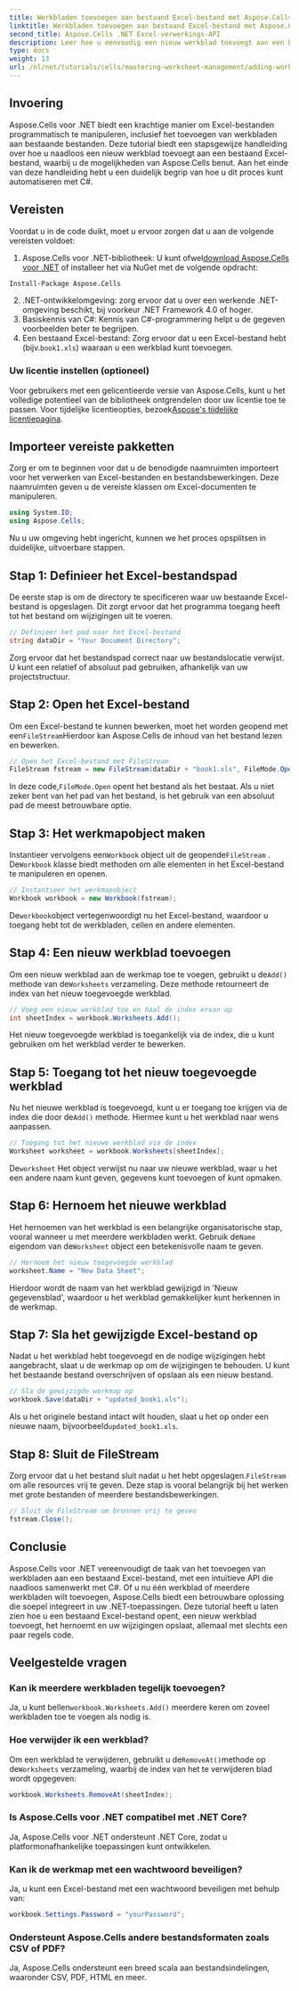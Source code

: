 ```yaml
---
title: Werkbladen toevoegen aan bestaand Excel-bestand met Aspose.Cells
linktitle: Werkbladen toevoegen aan bestaand Excel-bestand met Aspose.Cells
second_title: Aspose.Cells .NET Excel-verwerkings-API
description: Leer hoe u eenvoudig een nieuw werkblad toevoegt aan een bestaand Excel-bestand in .NET met Aspose.Cells. Deze stapsgewijze handleiding behandelt alles van het instellen van uw omgeving tot het opslaan van het gewijzigde Excel-bestand.
type: docs
weight: 13
url: /nl/net/tutorials/cells/mastering-worksheet-management/adding-worksheets-to-existing-excel-file/
---
```

## Invoering

Aspose.Cells voor .NET biedt een krachtige manier om Excel-bestanden programmatisch te manipuleren, inclusief het toevoegen van werkbladen aan bestaande bestanden. Deze tutorial biedt een stapsgewijze handleiding over hoe u naadloos een nieuw werkblad toevoegt aan een bestaand Excel-bestand, waarbij u de mogelijkheden van Aspose.Cells benut. Aan het einde van deze handleiding hebt u een duidelijk begrip van hoe u dit proces kunt automatiseren met C#.

## Vereisten

Voordat u in de code duikt, moet u ervoor zorgen dat u aan de volgende vereisten voldoet:

1.  Aspose.Cells voor .NET-bibliotheek: U kunt ofwel[download Aspose.Cells voor .NET](https://releases.aspose.com/cells/net/) of installeer het via NuGet met de volgende opdracht:
   ```bash
   Install-Package Aspose.Cells
   ```
2. .NET-ontwikkelomgeving: zorg ervoor dat u over een werkende .NET-omgeving beschikt, bij voorkeur .NET Framework 4.0 of hoger.
3. Basiskennis van C#: Kennis van C#-programmering helpt u de gegeven voorbeelden beter te begrijpen.
4.  Een bestaand Excel-bestand: Zorg ervoor dat u een Excel-bestand hebt (bijv.`book1.xls`) waaraan u een werkblad kunt toevoegen.

### Uw licentie instellen (optioneel)

 Voor gebruikers met een gelicentieerde versie van Aspose.Cells, kunt u het volledige potentieel van de bibliotheek ontgrendelen door uw licentie toe te passen. Voor tijdelijke licentieopties, bezoek[Aspose's tijdelijke licentiepagina](https://purchase.aspose.com/temporary-license/).

## Importeer vereiste pakketten

Zorg er om te beginnen voor dat u de benodigde naamruimten importeert voor het verwerken van Excel-bestanden en bestandsbewerkingen. Deze naamruimten geven u de vereiste klassen om Excel-documenten te manipuleren.

```csharp
using System.IO;
using Aspose.Cells;
```

Nu u uw omgeving hebt ingericht, kunnen we het proces opsplitsen in duidelijke, uitvoerbare stappen.

## Stap 1: Definieer het Excel-bestandspad

De eerste stap is om de directory te specificeren waar uw bestaande Excel-bestand is opgeslagen. Dit zorgt ervoor dat het programma toegang heeft tot het bestand om wijzigingen uit te voeren.

```csharp
// Definieer het pad naar het Excel-bestand
string dataDir = "Your Document Directory";
```

Zorg ervoor dat het bestandspad correct naar uw bestandslocatie verwijst. U kunt een relatief of absoluut pad gebruiken, afhankelijk van uw projectstructuur.

## Stap 2: Open het Excel-bestand

 Om een Excel-bestand te kunnen bewerken, moet het worden geopend met een`FileStream`Hierdoor kan Aspose.Cells de inhoud van het bestand lezen en bewerken.

```csharp
// Open het Excel-bestand met FileStream
FileStream fstream = new FileStream(dataDir + "book1.xls", FileMode.Open);
```

 In deze code,`FileMode.Open` opent het bestand als het bestaat. Als u niet zeker bent van het pad van het bestand, is het gebruik van een absoluut pad de meest betrouwbare optie.

## Stap 3: Het werkmapobject maken

 Instantieer vervolgens een`Workbook` object uit de geopende`FileStream` . De`Workbook` klasse biedt methoden om alle elementen in het Excel-bestand te manipuleren en openen.

```csharp
// Instantieer het werkmapobject
Workbook workbook = new Workbook(fstream);
```

 De`workbook`object vertegenwoordigt nu het Excel-bestand, waardoor u toegang hebt tot de werkbladen, cellen en andere elementen.

## Stap 4: Een nieuw werkblad toevoegen

 Om een nieuw werkblad aan de werkmap toe te voegen, gebruikt u de`Add()` methode van de`Worksheets` verzameling. Deze methode retourneert de index van het nieuw toegevoegde werkblad.

```csharp
// Voeg een nieuw werkblad toe en haal de index ervan op
int sheetIndex = workbook.Worksheets.Add();
```

Het nieuw toegevoegde werkblad is toegankelijk via de index, die u kunt gebruiken om het werkblad verder te bewerken.

## Stap 5: Toegang tot het nieuw toegevoegde werkblad

 Nu het nieuwe werkblad is toegevoegd, kunt u er toegang toe krijgen via de index die door de`Add()` methode. Hiermee kunt u het werkblad naar wens aanpassen.

```csharp
// Toegang tot het nieuwe werkblad via de index
Worksheet worksheet = workbook.Worksheets[sheetIndex];
```

 De`worksheet` Het object verwijst nu naar uw nieuwe werkblad, waar u het een andere naam kunt geven, gegevens kunt toevoegen of kunt opmaken.

## Stap 6: Hernoem het nieuwe werkblad

 Het hernoemen van het werkblad is een belangrijke organisatorische stap, vooral wanneer u met meerdere werkbladen werkt. Gebruik de`Name` eigendom van de`Worksheet` object een betekenisvolle naam te geven.

```csharp
// Hernoem het nieuw toegevoegde werkblad
worksheet.Name = "New Data Sheet";
```

Hierdoor wordt de naam van het werkblad gewijzigd in 'Nieuw gegevensblad', waardoor u het werkblad gemakkelijker kunt herkennen in de werkmap.

## Stap 7: Sla het gewijzigde Excel-bestand op

Nadat u het werkblad hebt toegevoegd en de nodige wijzigingen hebt aangebracht, slaat u de werkmap op om de wijzigingen te behouden. U kunt het bestaande bestand overschrijven of opslaan als een nieuw bestand.

```csharp
// Sla de gewijzigde werkmap op
workbook.Save(dataDir + "updated_book1.xls");
```

 Als u het originele bestand intact wilt houden, slaat u het op onder een nieuwe naam, bijvoorbeeld`updated_book1.xls`.

## Stap 8: Sluit de FileStream

 Zorg ervoor dat u het bestand sluit nadat u het hebt opgeslagen.`FileStream` om alle resources vrij te geven. Deze stap is vooral belangrijk bij het werken met grote bestanden of meerdere bestandsbewerkingen.

```csharp
// Sluit de FileStream om bronnen vrij te geven
fstream.Close();
```

## Conclusie

Aspose.Cells voor .NET vereenvoudigt de taak van het toevoegen van werkbladen aan een bestaand Excel-bestand, met een intuïtieve API die naadloos samenwerkt met C#. Of u nu één werkblad of meerdere werkbladen wilt toevoegen, Aspose.Cells biedt een betrouwbare oplossing die soepel integreert in uw .NET-toepassingen. Deze tutorial heeft u laten zien hoe u een bestaand Excel-bestand opent, een nieuw werkblad toevoegt, het hernoemt en uw wijzigingen opslaat, allemaal met slechts een paar regels code.

## Veelgestelde vragen

### Kan ik meerdere werkbladen tegelijk toevoegen?

 Ja, u kunt bellen`workbook.Worksheets.Add()` meerdere keren om zoveel werkbladen toe te voegen als nodig is.

### Hoe verwijder ik een werkblad?

 Om een werkblad te verwijderen, gebruikt u de`RemoveAt()`methode op de`Worksheets` verzameling, waarbij de index van het te verwijderen blad wordt opgegeven:
```csharp
workbook.Worksheets.RemoveAt(sheetIndex);
```

### Is Aspose.Cells voor .NET compatibel met .NET Core?

Ja, Aspose.Cells voor .NET ondersteunt .NET Core, zodat u platformonafhankelijke toepassingen kunt ontwikkelen.

### Kan ik de werkmap met een wachtwoord beveiligen?

Ja, u kunt een Excel-bestand met een wachtwoord beveiligen met behulp van:
```csharp
workbook.Settings.Password = "yourPassword";
```

### Ondersteunt Aspose.Cells andere bestandsformaten zoals CSV of PDF?
Ja, Aspose.Cells ondersteunt een breed scala aan bestandsindelingen, waaronder CSV, PDF, HTML en meer.